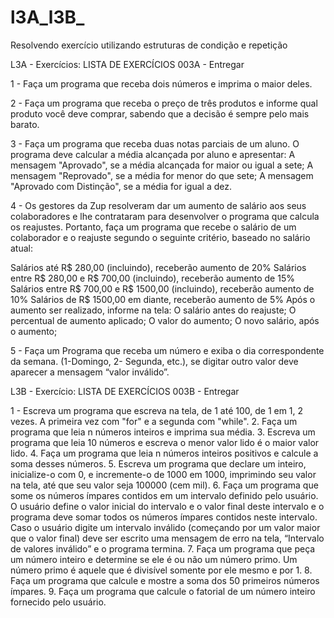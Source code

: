 # l3A_l3B_
Resolvendo exercício utilizando estruturas de condição e repetição 

L3A - Exercícios:
LISTA DE EXERCÍCIOS 003A - Entregar

1 - Faça um programa que receba dois números e imprima o maior deles.

2 - Faça um programa que receba o preço de três produtos e informe qual produto você deve comprar, sabendo que a decisão é sempre pelo mais barato.

3 - Faça um programa que receba duas notas parciais de um aluno. O programa deve calcular a média alcançada por aluno e apresentar:
A mensagem "Aprovado", se a média alcançada for maior ou igual a sete;
A mensagem "Reprovado", se a média for menor do que sete;
A mensagem "Aprovado com Distinção", se a média for igual a dez.

4 - Os gestores da Zup resolveram dar um aumento de salário aos seus colaboradores e lhe contrataram para desenvolver o programa que calcula os reajustes. Portanto, faça um programa que recebe o salário de um colaborador e o reajuste segundo o seguinte critério, baseado no salário atual:

Salários até R$ 280,00 (incluindo), receberão aumento de 20%
Salários entre R$ 280,00 e R$ 700,00 (incluindo), receberão aumento de 15%
Salários entre R$ 700,00 e R$ 1500,00 (incluindo), receberão aumento de 10%
Salários de R$ 1500,00 em diante, receberão aumento de 5% 
Após o aumento ser realizado, informe na tela:
O salário antes do reajuste;
O percentual de aumento aplicado;
O valor do aumento;
O novo salário, após o aumento;


5 - Faça um Programa que receba um número e exiba o dia correspondente da semana. (1-Domingo, 2- Segunda, etc.), se digitar outro valor deve aparecer a mensagem “valor inválido”.


L3B - Exercício: 
LISTA DE EXERCÍCIOS 003B - Entregar

1 - Escreva um programa que escreva na tela, de 1 até 100, de 1 em 1, 2 vezes. A primeira vez com "for" e a segunda com "while".
2. Faça um programa que leia n números inteiros e imprima sua média.
3. Escreva um programa que leia 10 números e escreva o menor valor lido é o maior valor lido.
4. Faça um programa que leia n números inteiros positivos e calcule a soma desses números.
5. Escreva um programa que declare um inteiro, inicialize-o com 0, e incremente-o de 1000 em 1000, imprimindo seu valor na tela, até que seu valor seja 100000 (cem mil).
6. Faça um programa que some os números ímpares contidos em um intervalo definido pelo usuário. O usuário define o valor inicial do intervalo e o valor final deste intervalo e o programa deve somar todos os números ímpares contidos neste intervalo. Caso o usuário digite um intervalo inválido (começando por um valor maior que o valor final) deve ser escrito uma mensagem de erro na tela, “Intervalo de valores inválido” e o programa termina.
7. Faça um programa que peça um número inteiro e determine se ele é ou não um número primo. Um número primo é aquele que é divisível somente por ele mesmo e por 1.
8. Faça um programa que calcule e mostre a soma dos 50 primeiros números ímpares.
9. Faça um programa que calcule o fatorial de um número inteiro fornecido pelo usuário.



